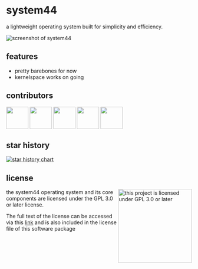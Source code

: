 # system44

a lightweight operating system built for simplicity and efficiency.

![screenshot of system44](https://i.imgur.com/L7zPXFC.png)

## features
- pretty barebones for now
- kernelspace works on going

## contributors 
[<img src="https://github.com/VeryEpicKebap.png" width="60px;">](https://github.com/VeryEpicKebap)
[<img src="https://github.com/PS2Comrade.png" width="60px;">](https://github.com/PS2Comrade)
[<img src="https://github.com/kernelfucker.png" width="60px;">](https://github.com/kernelfucker)
[<img src="https://github.com/Germ-99.png" width="60px;">](https://github.com/Germ-99)
[<img src="https://github.com/gingrspacecadet.png" width="60px;">](https://github.com/gingrspacecadet)

## star history
[![star history chart](https://api.star-history.com/svg?repos=sys44/system44&type=date&legend=top-left)](https://www.star-history.com/#sys44/system44&type=date&legend=top-left)

## license
<img src="https://pillbanana.com/wp-content/uploads/2018/07/gpl_generalpubliclicense_logo.png" width="200" title="this project is licensed under GPL 3.0 or later" alt="this project is licensed under GPL 3.0 or later" align="right"/>

the system44 operating system and its core components are licensed under the GPL 3.0 or later license.

The full text of the license can be accessed via this [link](https://www.gnu.org/licenses/gpl-3.0.en.html) and is also included in the license file of this software package 
